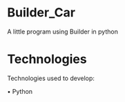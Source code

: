 # Builder_Car
A little program using Builder in python

# Technologies
Technologies used to develop:

• Python
